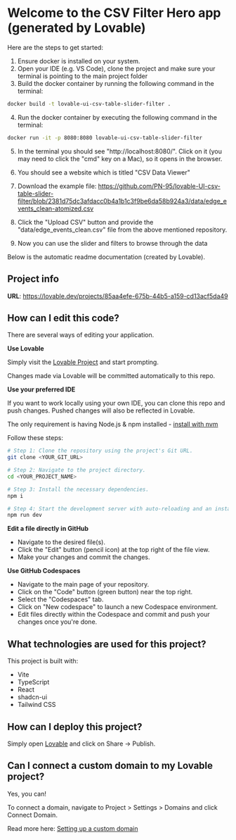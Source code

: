 # Welcome to the CSV Filter Hero app (generated by Lovable)

Here are the steps to get started:

1) Ensure docker is installed on your system.
2) Open your IDE (e.g. VS Code), clone the project and make sure your terminal is pointing to the main project folder
3) Build the docker container by running the following command in the terminal:

```sh
docker build -t lovable-ui-csv-table-slider-filter .
```

4) Run the docker container by executing the following command in the terminal:

```sh
docker run -it -p 8080:8080 lovable-ui-csv-table-slider-filter
```

5) In the terminal you should see "http://localhost:8080/". Click on it (you may need to click the "cmd" key on a Mac), so it opens in the browser.

6) You should see a website which is titled "CSV Data Viewer"

7) Download the example file: https://github.com/PN-95/lovable-UI-csv-table-slider-filter/blob/2381d75dc3afdacc0b4a1b1c3f9be6da58b924a3/data/edge_events_clean-atomized.csv

8) Click the "Upload CSV" button and provide the "data/edge_events_clean.csv" file from the above mentioned repository.

9) Now you can use the slider and filters to browse through the data


Below is the automatic readme documentation (created by Lovable).

## Project info

**URL**: https://lovable.dev/projects/85aa4efe-675b-44b5-a159-cd13acf5da49

## How can I edit this code?

There are several ways of editing your application.

**Use Lovable**

Simply visit the [Lovable Project](https://lovable.dev/projects/85aa4efe-675b-44b5-a159-cd13acf5da49) and start prompting.

Changes made via Lovable will be committed automatically to this repo.

**Use your preferred IDE**

If you want to work locally using your own IDE, you can clone this repo and push changes. Pushed changes will also be reflected in Lovable.

The only requirement is having Node.js & npm installed - [install with nvm](https://github.com/nvm-sh/nvm#installing-and-updating)

Follow these steps:

```sh
# Step 1: Clone the repository using the project's Git URL.
git clone <YOUR_GIT_URL>

# Step 2: Navigate to the project directory.
cd <YOUR_PROJECT_NAME>

# Step 3: Install the necessary dependencies.
npm i

# Step 4: Start the development server with auto-reloading and an instant preview.
npm run dev
```

**Edit a file directly in GitHub**

- Navigate to the desired file(s).
- Click the "Edit" button (pencil icon) at the top right of the file view.
- Make your changes and commit the changes.

**Use GitHub Codespaces**

- Navigate to the main page of your repository.
- Click on the "Code" button (green button) near the top right.
- Select the "Codespaces" tab.
- Click on "New codespace" to launch a new Codespace environment.
- Edit files directly within the Codespace and commit and push your changes once you're done.

## What technologies are used for this project?

This project is built with:

- Vite
- TypeScript
- React
- shadcn-ui
- Tailwind CSS

## How can I deploy this project?

Simply open [Lovable](https://lovable.dev/projects/85aa4efe-675b-44b5-a159-cd13acf5da49) and click on Share -> Publish.

## Can I connect a custom domain to my Lovable project?

Yes, you can!

To connect a domain, navigate to Project > Settings > Domains and click Connect Domain.

Read more here: [Setting up a custom domain](https://docs.lovable.dev/features/custom-domain#custom-domain)
